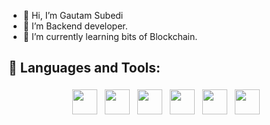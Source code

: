 - 👋 Hi, I’m Gautam Subedi
- 👀 I’m Backend developer.
- 🌱 I’m currently learning bits of Blockchain.



## 🧰 Languages and Tools:
<p align="center">
  
  <img src="https://cdn.jsdelivr.net/gh/devicons/devicon/icons/javascript/javascript-original.svg" height="40" style="vertical-align:top; margin:4px" />
  <img src="https://cdn.jsdelivr.net/gh/devicons/devicon/icons/react/react-original.svg" height="40" style="vertical-align:top; margin:4px"  />
  <img src="https://cdn.jsdelivr.net/gh/devicons/devicon/icons/nodejs/nodejs-plain-wordmark.svg"   height="40" style="vertical-align:top; margin:4px"   />
   <img src="https://cdn.jsdelivr.net/gh/devicons/devicon/icons/mongodb/mongodb-original.svg" height="40" style="vertical-align:top; margin:4px" />
<!--   <img src="https://cdn.jsdelivr.net/gh/devicons/devicon/icons/python/python-original.svg" height="40" style="vertical-align:top; margin:4px" /> -->
<!--   <img src="https://cdn.jsdelivr.net/gh/devicons/devicon/icons/go/go-original.svg" height="40" style="vertical-align:top; margin:4px" /> -->
<!--   <img src="https://cdn.jsdelivr.net/gh/devicons/devicon/icons/postgresql/postgresql-plain-wordmark.svg" height="40" style="vertical-align:top; margin:4px"  /> -->
  <img src="https://cdn.jsdelivr.net/gh/devicons/devicon/icons/vscode/vscode-original.svg" height="40" style="vertical-align:top; margin:4px" />
  <img src="https://cdn.jsdelivr.net/gh/devicons/devicon/icons/docker/docker-original-wordmark.svg" height="40" style="vertical-align:top; margin:4px" />
  
   
 
 
  
  
</p>

<!---
gautam2002/gautam2002 is a ✨ special ✨ repository because its `README.md` (this file) appears on your GitHub profile.
You can click the Preview link to take a look at your changes.
--->

